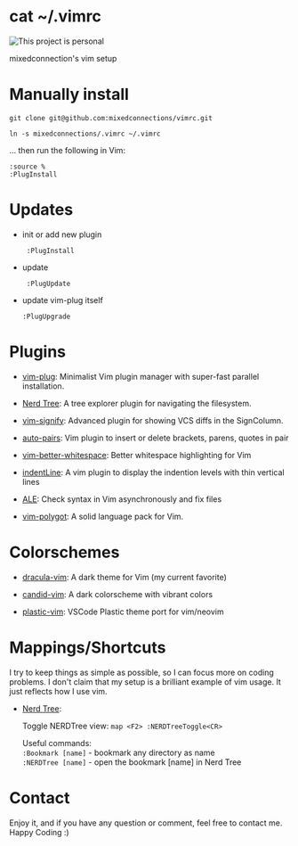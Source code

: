 # cat ~/.vimrc

![This project is personal](https://img.shields.io/badge/status-personal-important.svg)

mixedconnection's vim setup

# Manually install
    git clone git@github.com:mixedconnections/vimrc.git

    ln -s mixedconnections/.vimrc ~/.vimrc

… then run the following in Vim:

    :source %
    :PlugInstall

# Updates

* init or add new plugin

   ```
    :PlugInstall
   ```

* update

   ```
    :PlugUpdate
   ```

* update vim-plug itself

    ```
    :PlugUpgrade
    ```
    
# Plugins

* [vim-plug](https://github.com/junegunn/vim-plug): Minimalist Vim plugin manager with super-fast parallel installation.

* [Nerd Tree](http://www.vim.org/scripts/script.php?script_id=1658): A tree explorer plugin for navigating the filesystem.

* [vim-signify](https://github.com/mhinz/vim-signify): Advanced plugin for showing VCS diffs in the SignColumn.

* [auto-pairs](https://github.com/jiangmiao/auto-pairs): Vim plugin to insert or delete brackets, parens, quotes in pair 

* [vim-better-whitespace](https://github.com/ntpeters/vim-better-whitespace): Better whitespace highlighting for Vim

* [indentLine](https://github.com/Yggdroot/indentLine): A vim plugin to display the indention levels with thin vertical lines

* [ALE](https://github.com/dense-analysis/ale): Check syntax in Vim asynchronously and fix files

* [vim-polygot](https://github.com/sheerun/vim-polyglot): A solid language pack for Vim.

# Colorschemes

* [dracula-vim](https://github.com/dracula/vim): A dark theme for Vim (my current favorite)

* [candid-vim](https://github.com/flrnd/candid.vim): A dark colorscheme with vibrant colors

* [plastic-vim](https://github.com/flrnd/plastic.vim): VSCode Plastic theme port for vim/neovim

# Mappings/Shortcuts

I try to keep things as simple as possible, so I can focus more on coding problems. I don't claim that my setup is a brilliant example of vim usage. It just reflects how I use vim.

* [Nerd Tree](http://www.vim.org/scripts/script.php?script_id=1658):

  Toggle NERDTree view: `map <F2> :NERDTreeToggle<CR>`

  Useful commands:   
    `:Bookmark [name]` - bookmark any directory as name   
    `:NERDTree [name]` - open the bookmark [name] in Nerd Tree   

# Contact

Enjoy it, and if you have any question or comment, feel free to contact me.
Happy Coding :)
